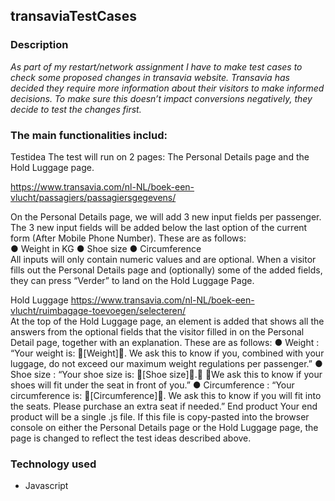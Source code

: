 ## transaviaTestCases


### Description
*As part of my restart/network assignment I have to make test cases to check some proposed changes in transavia website. 
Transavia has decided they require more information about their visitors to make informed decisions.
To make sure this doesn’t impact conversions negatively, they decide to test the changes first.*


### The main functionalities includ:
Testidea 
The test will run on 2 pages: The Personal Details page and the Hold Luggage page.

https://www.transavia.com/nl-NL/boek-een-vlucht/passagiers/passagiersgegevens/


On the Personal Details page, we will add 3 new input fields per passenger. The 3 new input fields will be added below the last option
of the current form (After Mobile Phone Number). 
These are as follows:  
● Weight in KG 
● Shoe size 
● Circumference  
All inputs will only contain numeric values and are optional.  When a visitor fills out the Personal Details page and (optionally) 
some of the added fields, they can press “Verder” to land on the Hold Luggage Page.

Hold Luggage
https://www.transavia.com/nl-NL/boek-een-vlucht/ruimbagage-toevoegen/selecteren/   
At the top of the Hold Luggage page, an element is added that shows all the answers from the optional fields that the visitor filled in
on the Personal Detail page, together with an explanation.
These are as follows: 
● Weight : “Your weight is: [Weight]. We ask this to know if you, combined with your luggage, do not exceed our maximum weight 
regulations per passenger.” 
● Shoe size : “Your shoe size is: [Shoe size]. We ask this to know if your shoes will fit under the seat in front of you.” 
● Circumference : “Your circumference is: [Circumference]. We ask this to know if you will fit into the seats. Please purchase 
an extra seat if needed.”
End product
Your end product will be a single .js file. If this file is copy-pasted into the browser console on either the Personal Details page
or the Hold Luggage page, the page is changed to reflect the test ideas described above.

### Technology used

* Javascript

